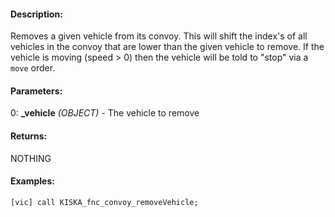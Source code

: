 #### Description:
Removes a given vehicle from its convoy. This will shift the index's of all vehicles in the convoy that are lower than the given vehicle to remove. If the vehicle is moving (speed > 0) then the vehicle will be told to "stop" via a `move` order.

#### Parameters:
0: **_vehicle** *(OBJECT)* - The vehicle to remove

#### Returns:
NOTHING

#### Examples:
```sqf
[vic] call KISKA_fnc_convoy_removeVehicle;
```

